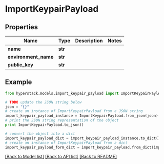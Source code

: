 # ImportKeypairPayload


## Properties

Name | Type | Description | Notes
------------ | ------------- | ------------- | -------------
**name** | **str** |  | 
**environment_name** | **str** |  | 
**public_key** | **str** |  | 

## Example

```python
from hyperstack.models.import_keypair_payload import ImportKeypairPayload

# TODO update the JSON string below
json = "{}"
# create an instance of ImportKeypairPayload from a JSON string
import_keypair_payload_instance = ImportKeypairPayload.from_json(json)
# print the JSON string representation of the object
print ImportKeypairPayload.to_json()

# convert the object into a dict
import_keypair_payload_dict = import_keypair_payload_instance.to_dict()
# create an instance of ImportKeypairPayload from a dict
import_keypair_payload_form_dict = import_keypair_payload.from_dict(import_keypair_payload_dict)
```
[[Back to Model list]](../README.md#documentation-for-models) [[Back to API list]](../README.md#documentation-for-api-endpoints) [[Back to README]](../README.md)


